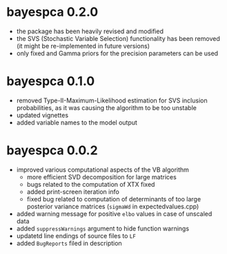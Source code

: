 # bayespca 0.2.0 
* the package has been heavily revised and modified
* the SVS (Stochastic Variable Selection) functionality has been removed  (it might be re-implemented in future versions) 
* only fixed and Gamma priors for the precision parameters can be used 

# bayespca 0.1.0
* removed Type-II-Maximum-Likelihood estimation for SVS inclusion probabilities, as it was causing the algorithm to be too unstable 
* updated vignettes 
* added variable names to the model output 


# bayespca 0.0.2
* improved various computational aspects of the VB algorithm
    * more efficient SVD decomposition for large matrices 
	* bugs related to the computation of XTX fixed 
	* added print-screen iteration info 
	* fixed bug related to computation of determinants of too large posterior variance matrices (```sigmaWd``` in expectedvalues.cpp)
* added warning message for positive ```elbo``` values in case of unscaled data 
* added ```suppressWarnings``` argument to hide function warnings 
* updatetd line endings of source files to ```LF```
* added ```BugReports``` filed in description 
	


